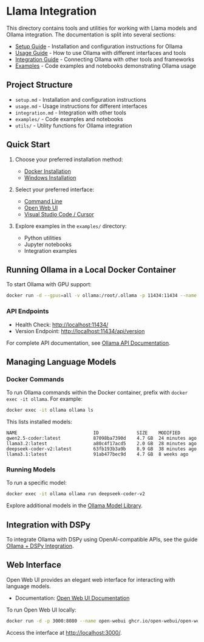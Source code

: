 # Llama Integration

This directory contains tools and utilities for working with Llama models and Ollama integration. The documentation is split into several sections:

- [Setup Guide](setup.md) - Installation and configuration instructions for Ollama
- [Usage Guide](usage.md) - How to use Ollama with different interfaces and tools
- [Integration Guide](integration.md) - Connecting Ollama with other tools and frameworks
- [Examples](examples/) - Code examples and notebooks demonstrating Ollama usage

## Project Structure

- `setup.md` - Installation and configuration instructions
- `usage.md` - Usage instructions for different interfaces
- `integration.md` - Integration with other tools
- `examples/` - Code examples and notebooks
- `utils/` - Utility functions for Ollama integration

## Quick Start

1. Choose your preferred installation method:
   - [Docker Installation](setup.md#docker-installation)
   - [Windows Installation](setup.md#windows-installation)

2. Select your preferred interface:
   - [Command Line](usage.md#command-line-interface)
   - [Open Web UI](usage.md#open-web-ui)
   - [Visual Studio Code / Cursor](usage.md#visual-studio-code--cursor)

3. Explore examples in the `examples/` directory:
   - Python utilities
   - Jupyter notebooks
   - Integration examples

## Running Ollama in a Local Docker Container

To start Ollama with GPU support:

```bash
docker run -d --gpus=all -v ollama:/root/.ollama -p 11434:11434 --name ollama ollama/ollama
```

### API Endpoints

- Health Check: [http://localhost:11434/](http://localhost:11434/)
- Version Endpoint: [http://localhost:11434/api/version](http://localhost:11434/api/version)

For complete API documentation, see [Ollama API Documentation](https://github.com/ollama/ollama/blob/main/docs/api.md).

## Managing Language Models

### Docker Commands

To run Ollama commands within the Docker container, prefix with `docker exec -it ollama`. For example:

```bash
docker exec -it ollama ollama ls
```

This lists installed models:

```
NAME                            ID              SIZE    MODIFIED
qwen2.5-coder:latest            87098ba7390d    4.7 GB  24 minutes ago
llama3.2:latest                 a80c4f17acd5    2.0 GB  28 minutes ago
deepseek-coder-v2:latest        63fb193b3a9b    8.9 GB  38 minutes ago
llama3.1:latest                 91ab477bec9d    4.7 GB  8 weeks ago
```

### Running Models

To run a specific model:

```bash
docker exec -it ollama ollama run deepseek-coder-v2
```

Explore additional models in the [Ollama Model Library](https://ollama.com/library).

## Integration with DSPy

To integrate Ollama with DSPy using OpenAI-compatible APIs, see the guide [Ollama + DSPy Integration](https://gist.github.com/jrknox1977/78c17e492b5a75ee5bbaf9673aee4641).

## Web Interface

Open Web UI provides an elegant web interface for interacting with language models.

- Documentation: [Open Web UI Documentation](https://docs.openwebui.com/)

To run Open Web UI locally:

```bash
docker run -d -p 3000:8080 --name open-webui ghcr.io/open-webui/open-webui:cuda
```

Access the interface at [http://localhost:3000/](http://localhost:3000/).
